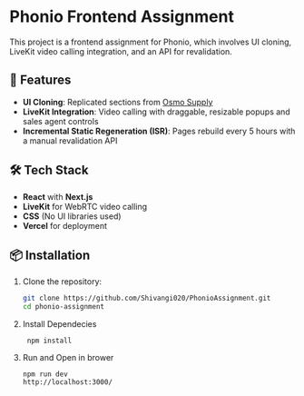 # Phonio Frontend Assignment

This project is a frontend assignment for Phonio, which involves UI cloning, LiveKit video calling integration, and an API for revalidation.

## 🚀 Features

- **UI Cloning**: Replicated sections from [Osmo Supply](https://www.osmo.supply/)
- **LiveKit Integration**: Video calling with draggable, resizable popups and sales agent controls
- **Incremental Static Regeneration (ISR)**: Pages rebuild every 5 hours with a manual revalidation API

## 🛠 Tech Stack

- **React** with **Next.js**
- **LiveKit** for WebRTC video calling
- **CSS** (No UI libraries used)
- **Vercel** for deployment

## 📦 Installation

1. Clone the repository:
   ```sh
   git clone https://github.com/Shivangi020/PhonioAssignment.git
   cd phonio-assignment
2. Install Dependecies
   ```
    npm install
4. Run and Open in brower 
   ```
   npm run dev
   http://localhost:3000/
